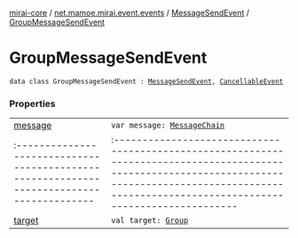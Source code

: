 [mirai-core](../../../index.md) / [net.mamoe.mirai.event.events](../../index.md) / [MessageSendEvent](../index.md) / [GroupMessageSendEvent](./index.md)

# GroupMessageSendEvent

`data class GroupMessageSendEvent : `[`MessageSendEvent`](../index.md)`, `[`CancellableEvent`](../../../net.mamoe.mirai.event/-cancellable-event/index.md)

### Properties
|||
|:----------------------------------------------------------------------------------------|:---------------------------------------------------------------------------------------------------------------------------------------------------------------------------------------------------------|
| [message](message.md) | `var message: `[`MessageChain`](../../../net.mamoe.mirai.message.data/-message-chain/index.md) ||||
|:----------------------------------------------------------------------------------------|:---------------------------------------------------------------------------------------------------------------------------------------------------------------------------------------------------------|
| [target](target.md) | `val target: `[`Group`](../../../net.mamoe.mirai.contact/-group/index.md) |

